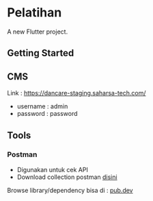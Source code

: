 # Pelatihan

A new Flutter project.

## Getting Started

## CMS

Link : https://dancare-staging.saharsa-tech.com/
- username : admin
- password : password


## Tools
### Postman
- Digunakan untuk cek API
- Download collection postman [disini](https://drive.google.com/file/d/1gJx0S04uQAB5vdWPbRFpGLTU3JoecBxo/view?usp=sharing) 

Browse library/dependency bisa di : [pub.dev](https://pub.dev)
